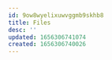 ```yaml
---
id: 9ow8wyelixuwvggmb9skhb8
title: Files
desc: ''
updated: 1656306741074
created: 1656306740026
---
```


